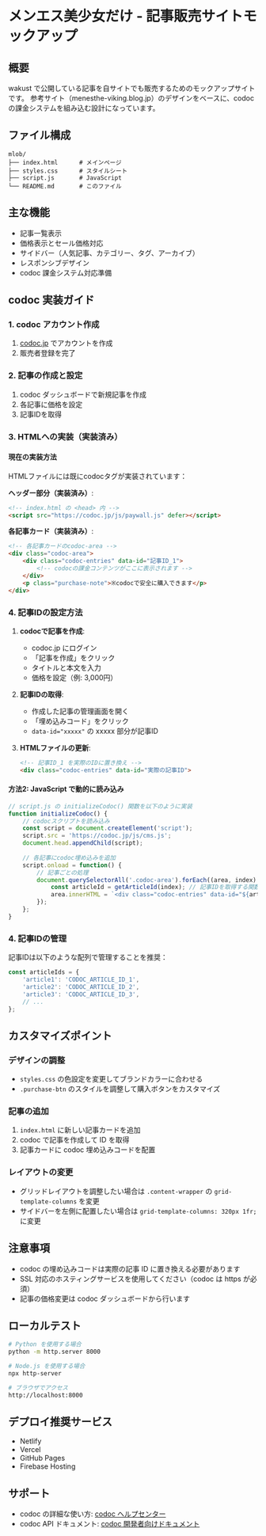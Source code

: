 # メンエス美少女だけ - 記事販売サイトモックアップ

## 概要
wakust で公開している記事を自サイトでも販売するためのモックアップサイトです。
参考サイト（menesthe-viking.blog.jp）のデザインをベースに、codoc の課金システムを組み込む設計になっています。

## ファイル構成
```
mlob/
├── index.html      # メインページ
├── styles.css      # スタイルシート
├── script.js       # JavaScript
└── README.md       # このファイル
```

## 主な機能
- 記事一覧表示
- 価格表示とセール価格対応
- サイドバー（人気記事、カテゴリー、タグ、アーカイブ）
- レスポンシブデザイン
- codoc 課金システム対応準備

## codoc 実装ガイド

### 1. codoc アカウント作成
1. [codoc.jp](https://codoc.jp) でアカウントを作成
2. 販売者登録を完了

### 2. 記事の作成と設定
1. codoc ダッシュボードで新規記事を作成
2. 各記事に価格を設定
3. 記事IDを取得

### 3. HTMLへの実装（実装済み）

#### 現在の実装方法
HTMLファイルには既にcodocタグが実装されています：

**ヘッダー部分（実装済み）**:
```html
<!-- index.html の <head> 内 -->
<script src="https://codoc.jp/js/paywall.js" defer></script>
```

**各記事カード（実装済み）**:
```html
<!-- 各記事カードのcodoc-area -->
<div class="codoc-area">
    <div class="codoc-entries" data-id="記事ID_1">
        <!-- codocの課金コンテンツがここに表示されます -->
    </div>
    <p class="purchase-note">※codocで安全に購入できます</p>
</div>
```

### 4. 記事IDの設定方法

1. **codocで記事を作成**:
   - codoc.jp にログイン
   - 「記事を作成」をクリック
   - タイトルと本文を入力
   - 価格を設定（例: 3,000円）

2. **記事IDの取得**:
   - 作成した記事の管理画面を開く
   - 「埋め込みコード」をクリック
   - `data-id="xxxxx"` の xxxxx 部分が記事ID

3. **HTMLファイルの更新**:
   ```html
   <!-- 記事ID_1 を実際のIDに置き換え -->
   <div class="codoc-entries" data-id="実際の記事ID">
   ```

#### 方法2: JavaScript で動的に読み込み
```javascript
// script.js の initializeCodoc() 関数を以下のように実装
function initializeCodoc() {
    // codocスクリプトを読み込み
    const script = document.createElement('script');
    script.src = 'https://codoc.jp/js/cms.js';
    document.head.appendChild(script);
    
    // 各記事にcodoc埋め込みを追加
    script.onload = function() {
        // 記事ごとの処理
        document.querySelectorAll('.codoc-area').forEach((area, index) => {
            const articleId = getArticleId(index); // 記事IDを取得する関数
            area.innerHTML = `<div class="codoc-entries" data-id="${articleId}"></div>`;
        });
    };
}
```

### 4. 記事IDの管理
記事IDは以下のような配列で管理することを推奨：

```javascript
const articleIds = {
    'article1': 'CODOC_ARTICLE_ID_1',
    'article2': 'CODOC_ARTICLE_ID_2',
    'article3': 'CODOC_ARTICLE_ID_3',
    // ...
};
```

## カスタマイズポイント

### デザインの調整
- `styles.css` の色設定を変更してブランドカラーに合わせる
- `.purchase-btn` のスタイルを調整して購入ボタンをカスタマイズ

### 記事の追加
1. `index.html` に新しい記事カードを追加
2. codoc で記事を作成して ID を取得
3. 記事カードに codoc 埋め込みコードを配置

### レイアウトの変更
- グリッドレイアウトを調整したい場合は `.content-wrapper` の `grid-template-columns` を変更
- サイドバーを左側に配置したい場合は `grid-template-columns: 320px 1fr;` に変更

## 注意事項
- codoc の埋め込みコードは実際の記事 ID に置き換える必要があります
- SSL 対応のホスティングサービスを使用してください（codoc は https が必須）
- 記事の価格変更は codoc ダッシュボードから行います

## ローカルテスト
```bash
# Python を使用する場合
python -m http.server 8000

# Node.js を使用する場合
npx http-server

# ブラウザでアクセス
http://localhost:8000
```

## デプロイ推奨サービス
- Netlify
- Vercel
- GitHub Pages
- Firebase Hosting

## サポート
- codoc の詳細な使い方: [codoc ヘルプセンター](https://help.codoc.jp)
- codoc API ドキュメント: [codoc 開発者向けドキュメント](https://codoc.jp/docs)